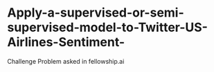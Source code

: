 # Apply-a-supervised-or-semi-supervised-model-to-Twitter-US-Airlines-Sentiment-
Challenge Problem asked in fellowship.ai
